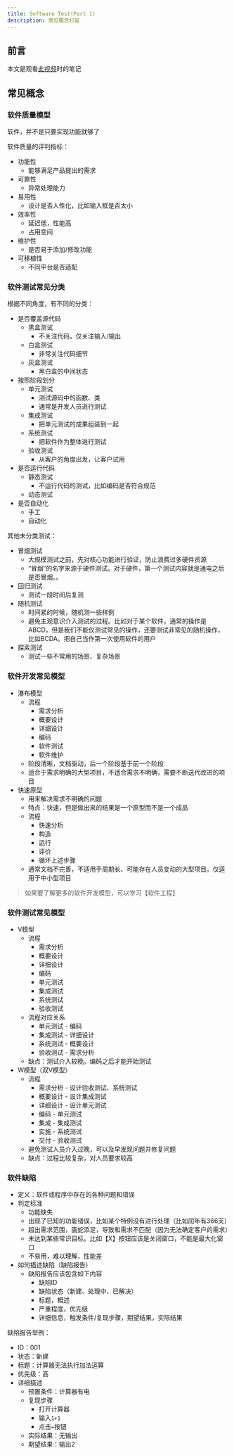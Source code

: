 ```yaml
---
title: Software Test(Part 1)
description: 常见概念扫盲
---
```


## 前言

本文是观看[此视频](https://www.bilibili.com/video/BV1QJ41137gj)时的笔记

## 常见概念

### 软件质量模型

软件，并不是只要实现功能就够了

软件质量的评判指标：

- 功能性
  - 能够满足产品提出的需求
- 可靠性
  - 异常处理能力
- 易用性
  - 设计是否人性化，比如输入框是否太小
- 效率性
  - 延迟低，性能高
  - 占用空间
- 维护性
  - 是否易于添加/修改功能
- 可移植性
  - 不同平台是否适配

### 软件测试常见分类

根据不同角度，有不同的分类：

- 是否覆盖源代码
  - 黑盒测试
    - 不关注代码，仅关注输入/输出
  - 白盒测试
    - 非常关注代码细节
  - 灰盒测试
    - 黑白盒的中间状态
- 按照阶段划分
  - 单元测试
    - 测试源码中的函数、类
    - 通常是开发人员进行测试
  - 集成测试
    - 把单元测试的成果组装到一起
  - 系统测试
    - 把软件作为整体进行测试
  - 验收测试
    - 从客户的角度出发，让客户试用
- 是否运行代码
  - 静态测试
    - 不运行代码的测试，比如编码是否符合规范
  - 动态测试
- 是否自动化
  - 手工
  - 自动化

其他未分类测试：

- 冒烟测试
  - 大规模测试之前，先对核心功能进行验证，防止浪费过多硬件资源
  - “冒烟”的名字来源于硬件测试。对于硬件，第一个测试内容就是通电之后是否冒烟。。
- 回归测试
  - 测试一段时间后复测
- 随机测试
  - 时间紧的时候，随机测一些样例
  - 避免主观意识介入测试的过程。比如对于某个软件，通常的操作是ABCD，但是我们不能仅测试常见的操作，还要测试非常见的随机操作，比如BCDA。把自己当作第一次使用软件的用户
- 探索测试
  - 测试一些不常用的场景、复杂场景

### 软件开发常见模型

- 瀑布模型
  - 流程
    - 需求分析
    - 概要设计
    - 详细设计
    - 编码
    - 软件测试
    - 软件维护
  - 阶段清晰，文档驱动，后一个阶段基于前一个阶段
  - 适合于需求明确的大型项目，不适合需求不明确，需要不断迭代改进的项目
- 快速原型
  - 用来解决需求不明确的问题
  - 特点：快速，但是做出来的结果是一个原型而不是一个成品
  - 流程
    - 快速分析
    - 构造
    - 运行
    - 评价
    - 循环上述步骤
  - 通常文档不完善，不适用于周期长、可能存在人员变动的大型项目。仅适用于中小型项目

> 如果要了解更多的软件开发模型，可以学习【软件工程】

### 软件测试常见模型

- V模型
  - 流程
    - 需求分析
    - 概要设计
    - 详细设计
    - 编码
    - 单元测试
    - 集成测试
    - 系统测试
    - 验收测试
  - 流程对应关系
    - 单元测试 - 编码
    - 集成测试 - 详细设计
    - 系统测试 - 概要设计
    - 验收测试 - 需求分析
  - 缺点：测试介入较晚。编码之后才能开始测试
- W模型（双V模型）
  - 流程
    - 需求分析 - 设计验收测试、系统测试
    - 概要设计 - 设计集成测试
    - 详细设计 - 设计单元测试
    - 编码 - 单元测试
    - 集成 - 集成测试
    - 实施 - 系统测试
    - 交付 - 验收测试
  - 避免测试人员介入过晚，可以及早发现问题并修复问题
  - 缺点：过程比较复杂，对人员要求较高

### 软件缺陷

- 定义：软件或程序中存在的各种问题和错误
- 判定标准
  - 功能缺失
  - 出现了已知的功能错误，比如某个特例没有进行处理（比如闰年有366天）
  - 超出需求范围，画蛇添足，导致和需求不匹配（因为无法确定客户的需求）
  - 未达到某些常识目标。比如【X】按钮应该是关闭窗口，不能是最大化窗口
  - 不易用，难以理解，性能差
- 如何描述缺陷（缺陷报告）
  - 缺陷报告应该包含如下内容
    - 缺陷ID
    - 缺陷状态（新建、处理中、已解决）
    - 标题，概述
    - 严重程度，优先级
    - 详细信息，触发条件/复现步骤，期望结果，实际结果

缺陷报告举例：

- ID：001
- 状态：新建
- 标题：计算器无法执行加法运算
- 优先级：高
- 详细描述
  - 预置条件：计算器有电
  - 复现步骤
    - 打开计算器
    - 输入`1+1`
    - 点击`=`按钮
  - 实际结果：无输出
  - 期望结果：输出2



